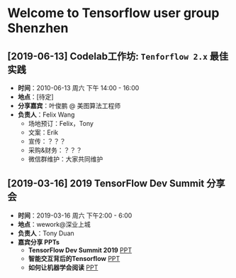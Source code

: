 # Welcome to Tensorflow user group Shenzhen

## [**2019-06-13**] Codelab工作坊: `Tenforflow 2.x` 最佳实践

- **时间**：2010-06-13 周六 下午 14:00 - 16:00
- **地点**：[待定]
- **分享嘉宾**：叶俊鹏 @ 美图算法工程师
- **负责人**：Felix Wang
    - 场地预订：Felix，Tony
    - 文案：Erik
    - 宣传：？？？
    - 采购&财务：？？？
    - 微信群维护：大家共同维护



## [**2019-03-16**] 2019 TensorFlow Dev Summit 分享会

- **时间**：2019-03-16 周六 下午2:00 - 6:00
- **地点**：wework@深业上城
- **负责人**：Tony Duan
- **嘉宾分享 PPTs**
    - **TensorFlow Dev Summit 2019** [PPT](https://tduan.netlify.com/ppt/2019tfds_intro#1)
    - **智能交互背后的Tensorflow** [PPT](https://github.com/tfug-shenzhen/tfug_sz_docs/blob/master/201903/slides/%E6%99%BA%E8%83%BD%E4%BA%A4%E4%BA%92%E8%83%8C%E5%90%8E%E7%9A%84Tensorflow.pdf)
    - **如何让机器学会阅读** [PPT](https://github.com/tfug-shenzhen/tfug_sz_docs/blob/master/201903/slides/teach_machine_comprehension.pdf)